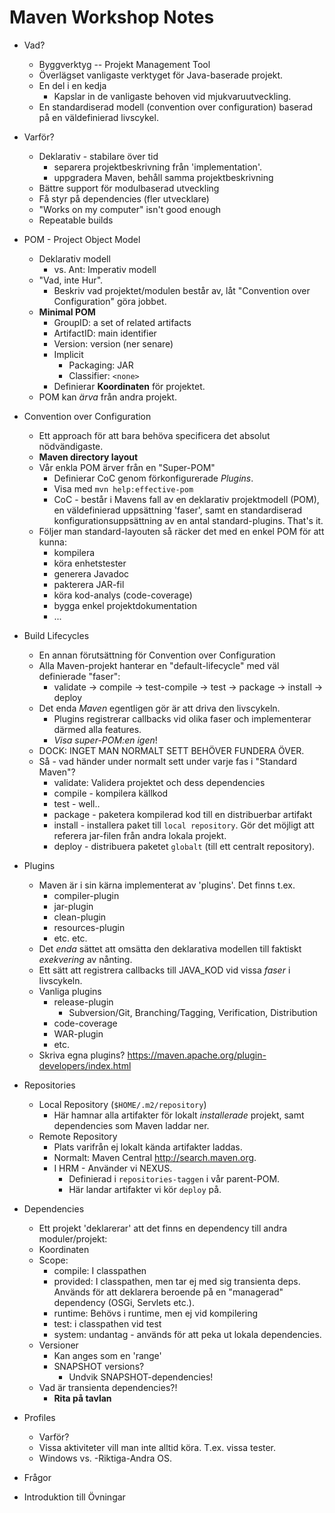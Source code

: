 # Maven Workshop Notes

* Vad?
    - Byggverktyg -- Projekt Management Tool
    - Överlägset vanligaste verktyget för Java-baserade projekt.
    - En del i en kedja
        - Kapslar in de vanligaste behoven vid mjukvaruutveckling.
    - En standardiserad modell (convention over configuration) baserad på en väldefinierad livscykel.

* Varför?
    - Deklarativ - stabilare över tid
        - separera projektbeskrivning från 'implementation'.
        - uppgradera Maven, behåll samma projektbeskrivning
    - Bättre support för modulbaserad utveckling
    - Få styr på dependencies (fler utvecklare)
    - "Works on my computer" isn't good enough
    - Repeatable builds

* POM - Project Object Model
    - Deklarativ modell
        - vs. Ant: Imperativ modell
    - "Vad, inte Hur".
        - Beskriv vad projektet/modulen består av, låt "Convention over Configuration" göra jobbet.
    - **Minimal POM**
        - GroupID: a set of related artifacts
        - ArtifactID: main identifier
        - Version: version (ner senare)
        - Implicit
            - Packaging: JAR
            - Classifier: `<none>`
        - Definierar **Koordinaten** för projektet.
    - POM kan *ärva* från andra projekt.

* Convention over Configuration
    - Ett approach för att bara behöva specificera det absolut nödvändigaste.
    - **Maven directory layout**
    - Vår enkla POM ärver från en "Super-POM"
        - Definierar CoC genom förkonfigurerade _Plugins_.
        - Visa med `mvn help:effective-pom`
        - CoC - består i Mavens fall av en deklarativ projektmodell (POM), en väldefinierad uppsättning 'faser', samt en standardiserad konfigurationsuppsättning av en antal standard-plugins. That's it.
    - Följer man standard-layouten så räcker det med en enkel POM för att kunna:
        - kompilera
        - köra enhetstester
        - generera Javadoc
        - pakterera JAR-fil
        - köra kod-analys (code-coverage)
        - bygga enkel projektdokumentation
        - ...

* Build Lifecycles
    - En annan förutsättning för Convention over Configuration
    - Alla Maven-projekt hanterar en "default-lifecycle" med väl definierade "faser":
        - validate -> compile -> test-compile -> test -> package -> install -> deploy
    - Det enda *Maven* egentligen gör är att driva den livscykeln.
        - Plugins registrerar callbacks vid olika faser och implementerar därmed alla features.
        - *Visa super-POM:en igen*!
    - DOCK: INGET MAN NORMALT SETT BEHÖVER FUNDERA ÖVER.
    - Så - vad händer under normalt sett under varje fas i "Standard Maven"?
        - validate: Validera projektet och dess dependencies
        - compile - kompilera källkod
        - test - well..
        - package - paketera kompilerad kod till en distribuerbar artifakt
        - install - installera paket till `local repository`. Gör det möjligt att referera jar-filen från andra lokala projekt.
        - deploy - distribuera paketet `globalt` (till ett centralt repository).

* Plugins
    - Maven är i sin kärna implementerat av 'plugins'. Det finns t.ex. 
        - compiler-plugin
        - jar-plugin
        - clean-plugin
        - resources-plugin
        - etc. etc.
    - Det *enda* sättet att omsätta den deklarativa modellen till faktiskt *exekvering* av nånting.
    - Ett sätt att registrera callbacks till JAVA_KOD vid vissa *faser* i livscykeln.
    - Vanliga plugins
        - release-plugin
            - Subversion/Git, Branching/Tagging, Verification, Distribution
        - code-coverage
        - WAR-plugin
        - etc.
    - Skriva egna plugins? <https://maven.apache.org/plugin-developers/index.html>

* Repositories
    - Local Repository (`$HOME/.m2/repository`)
        - Här hamnar alla artifakter för lokalt _installerade_ projekt, samt dependencies som Maven laddar ner.
    - Remote Repository
        - Plats varifrån ej lokalt kända artifakter laddas.
        - Normalt: Maven Central <http://search.maven.org>.
        - I HRM - Använder vi NEXUS.
            - Definierad i `repositories-taggen` i vår parent-POM.
            - Här landar artifakter vi kör `deploy` på.

* Dependencies
    - Ett projekt 'deklarerar' att det finns en dependency till andra moduler/projekt:
    - Koordinaten
    - Scope:
        - compile: I classpathen
        - provided: I classpathen, men tar ej med sig transienta deps. Används för att deklarera beroende på en "managerad" dependency (OSGi, Servlets etc.).
        - runtime: Behövs i runtime, men ej vid kompilering
        - test: i classpathen vid test
        - system: undantag - används för att peka ut lokala dependencies.
    - Versioner
        - Kan anges som en 'range'
        - SNAPSHOT versions?
            - Undvik SNAPSHOT-dependencies!
    - Vad är transienta dependencies?!
        - **Rita på tavlan**

* Profiles
    - Varför?
    - Vissa aktiviteter vill man inte alltid köra. T.ex. vissa tester.
    - Windows vs. -Riktiga-Andra OS.

* Frågor

* Introduktion till Övningar



